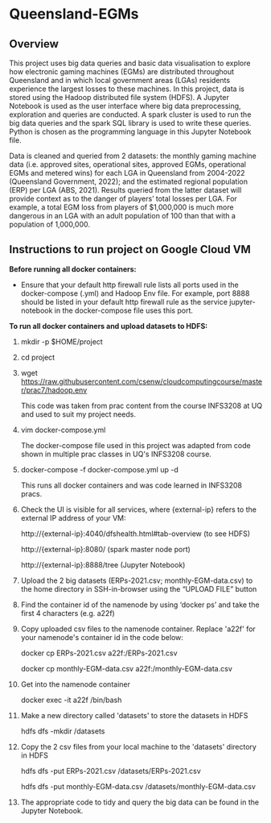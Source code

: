 # Queensland-EGMs

## Overview
This project uses big data queries and basic data visualisation to explore how electronic gaming machines (EGMs) are distributed throughout Queensland and in which local government areas (LGAs) residents experience the largest losses to these machines. In this project, data is stored using the Hadoop distributed file system (HDFS). A Jupyter Notebook is used as the user interface where big data preprocessing, exploration and queries are conducted. A spark cluster is used to run the big data queries and the spark SQL library is used to write these queries. Python is chosen as the programming language in this Jupyter Notebook file.

Data is cleaned and queried from 2 datasets: the monthly gaming machine data (i.e. approved sites, operational sites, approved EGMs, operational EGMs and metered wins) for each LGA in Queensland from 2004-2022 (Queensland Government, 2022); and the estimated regional population (ERP) per LGA (ABS, 2021). Results queried from the latter dataset will provide context as to the danger of players’ total losses per LGA. For example, a total EGM loss from players of $1,000,000 is much more dangerous in an LGA with an adult population of 100 than that with a population of 1,000,000. 

## Instructions to run project on Google Cloud VM
**Before running all docker containers:**
-	Ensure that your default http firewall rule lists all ports used in the docker-compose (.yml) and Hadoop Env file. For example, port 8888 should be listed in your default http firewall rule as the service jupyter-notebook in the docker-compose file uses this port. 

**To run all docker containers and upload datasets to HDFS:**
1.	mkdir -p $HOME/project
2.	cd project
3.	wget https://raw.githubusercontent.com/csenw/cloudcomputingcourse/master/prac7/hadoop.env
    
    This code was taken from prac content from the course INFS3208 at UQ and used to suit my project needs.
4.	vim docker-compose.yml
    
    The docker-compose file used in this project was adapted from code shown in multiple prac classes in UQ's INFS3208 course.
5.	docker-compose -f docker-compose.yml up -d
    
    This runs all docker containers and was code learned in INFS3208 pracs.
6.	Check the UI is visible for all services, where {external-ip} refers to the external IP address of your VM:
    
    http://{external-ip}:4040/dfshealth.html#tab-overview (to see HDFS)
    
    http://{external-ip}:8080/ (spark master node port)
    
    http://{external-ip}:8888/tree (Jupyter Notebook)
7.	Upload the 2 big datasets (ERPs-2021.csv; monthly-EGM-data.csv) to the home directory in SSH-in-browser using the “UPLOAD FILE” button
8.	Find the container id of the namenode by using ‘docker ps’ and take the first 4 characters (e.g. a22f)
9.	Copy uploaded csv files to the namenode container. Replace 'a22f' for your namenode's container id in the code below:
    
    docker cp ERPs-2021.csv a22f:/ERPs-2021.csv
        
    docker cp monthly-EGM-data.csv a22f:/monthly-EGM-data.csv
10.	Get into the namenode container
    
    docker exec -it a22f /bin/bash
11.	Make a new directory called 'datasets' to store the datasets in HDFS
    
    hdfs dfs -mkdir /datasets
12.	Copy the 2 csv files from your local machine to the 'datasets' directory in HDFS
    
    hdfs dfs -put ERPs-2021.csv /datasets/ERPs-2021.csv
    
    hdfs dfs -put monthly-EGM-data.csv /datasets/monthly-EGM-data.csv
13.	The appropriate code to tidy and query the big data can be found in the Jupyter Notebook.
